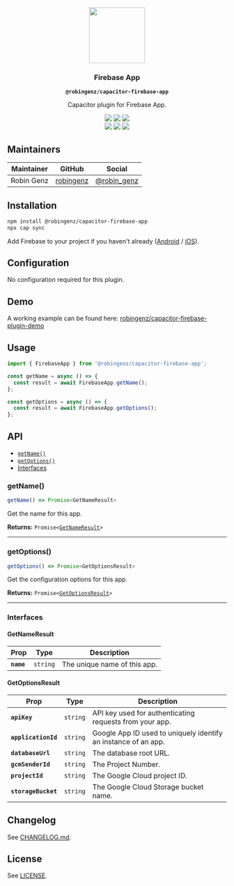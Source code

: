<p align="center"><br><img src="https://user-images.githubusercontent.com/236501/85893648-1c92e880-b7a8-11ea-926d-95355b8175c7.png" width="128" height="128" /></p>
<h3 align="center">Firebase App</h3>
<p align="center"><strong><code>@robingenz/capacitor-firebase-app</code></strong></p>
<p align="center">
  Capacitor plugin for Firebase App. 
</p>

<p align="center">
  <img src="https://img.shields.io/maintenance/yes/2021?style=flat-square" />
  <a href="https://github.com/robingenz/capacitor-firebase-app/actions?query=workflow%3A%22CI%22"><img src="https://img.shields.io/github/workflow/status/robingenz/capacitor-firebase-app/CI/main?style=flat-square" /></a>
  <a href="https://www.npmjs.com/package/@robingenz/capacitor-firebase-app"><img src="https://img.shields.io/npm/l/@robingenz/capacitor-firebase-app?style=flat-square" /></a>
<br>
  <a href="https://www.npmjs.com/package/@robingenz/capacitor-firebase-app"><img src="https://img.shields.io/npm/dw/@robingenz/capacitor-firebase-app?style=flat-square" /></a>
  <a href="https://www.npmjs.com/package/@robingenz/capacitor-firebase-app"><img src="https://img.shields.io/npm/v/@robingenz/capacitor-firebase-app?style=flat-square" /></a>
<!-- ALL-CONTRIBUTORS-BADGE:START - Do not remove or modify this section -->
<a href="#contributors-"><img src="https://img.shields.io/badge/all%20contributors-1-orange?style=flat-square" /></a>
<!-- ALL-CONTRIBUTORS-BADGE:END -->
</p>

## Maintainers

| Maintainer | GitHub                                    | Social                                        |
| ---------- | ----------------------------------------- | --------------------------------------------- |
| Robin Genz | [robingenz](https://github.com/robingenz) | [@robin_genz](https://twitter.com/robin_genz) |

## Installation

```bash
npm install @robingenz/capacitor-firebase-app
npx cap sync
```

Add Firebase to your project if you haven't already ([Android](https://firebase.google.com/docs/android/setup) / [iOS](https://firebase.google.com/docs/ios/setup)).

## Configuration

No configuration required for this plugin.

## Demo

A working example can be found here: [robingenz/capacitor-firebase-plugin-demo](https://github.com/robingenz/capacitor-firebase-plugin-demo)

## Usage

```typescript
import { FirebaseApp } from '@robingenz/capacitor-firebase-app';

const getName = async () => {
  const result = await FirebaseApp.getName();
};

const getOptions = async () => {
  const result = await FirebaseApp.getOptions();
};
```

## API

<docgen-index>

* [`getName()`](#getname)
* [`getOptions()`](#getoptions)
* [Interfaces](#interfaces)

</docgen-index>

<docgen-api>
<!--Update the source file JSDoc comments and rerun docgen to update the docs below-->

### getName()

```typescript
getName() => Promise<GetNameResult>
```

Get the name for this app.

**Returns:** <code>Promise&lt;<a href="#getnameresult">GetNameResult</a>&gt;</code>

--------------------


### getOptions()

```typescript
getOptions() => Promise<GetOptionsResult>
```

Get the configuration options for this app.

**Returns:** <code>Promise&lt;<a href="#getoptionsresult">GetOptionsResult</a>&gt;</code>

--------------------


### Interfaces


#### GetNameResult

| Prop       | Type                | Description                  |
| ---------- | ------------------- | ---------------------------- |
| **`name`** | <code>string</code> | The unique name of this app. |


#### GetOptionsResult

| Prop                | Type                | Description                                                    |
| ------------------- | ------------------- | -------------------------------------------------------------- |
| **`apiKey`**        | <code>string</code> | API key used for authenticating requests from your app.        |
| **`applicationId`** | <code>string</code> | Google App ID used to uniquely identify an instance of an app. |
| **`databaseUrl`**   | <code>string</code> | The database root URL.                                         |
| **`gcmSenderId`**   | <code>string</code> | The Project Number.                                            |
| **`projectId`**     | <code>string</code> | The Google Cloud project ID.                                   |
| **`storageBucket`** | <code>string</code> | The Google Cloud Storage bucket name.                          |

</docgen-api>

## Changelog

See [CHANGELOG.md](https://github.com/robingenz/capacitor-firebase-app/blob/master/CHANGELOG.md).

## License

See [LICENSE](https://github.com/robingenz/capacitor-firebase-app/blob/master/LICENSE).
